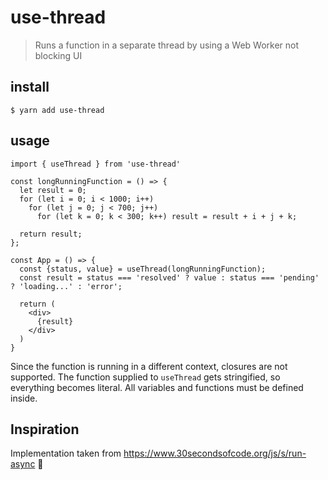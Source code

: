 # use-thread
> Runs a function in a separate thread by using a Web Worker not blocking UI

## install

```
$ yarn add use-thread
```

## usage

```
import { useThread } from 'use-thread'

const longRunningFunction = () => {
  let result = 0;
  for (let i = 0; i < 1000; i++)
    for (let j = 0; j < 700; j++)
      for (let k = 0; k < 300; k++) result = result + i + j + k;

  return result;
};

const App = () => {
  const {status, value} = useThread(longRunningFunction);
  const result = status === 'resolved' ? value : status === 'pending' ? 'loading...' : 'error';

  return (
    <div>
      {result}
    </div>
  )
}
```

Since the function is running in a different context, closures are not supported.
The function supplied to `useThread` gets stringified, so everything becomes literal.
All variables and functions must be defined inside.


## Inspiration

Implementation taken from https://www.30secondsofcode.org/js/s/run-async 🖤